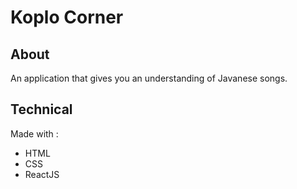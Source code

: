 # Koplo Corner
## About
An application that gives you an understanding of Javanese songs.
## Technical
Made with :
* HTML
* CSS
* ReactJS